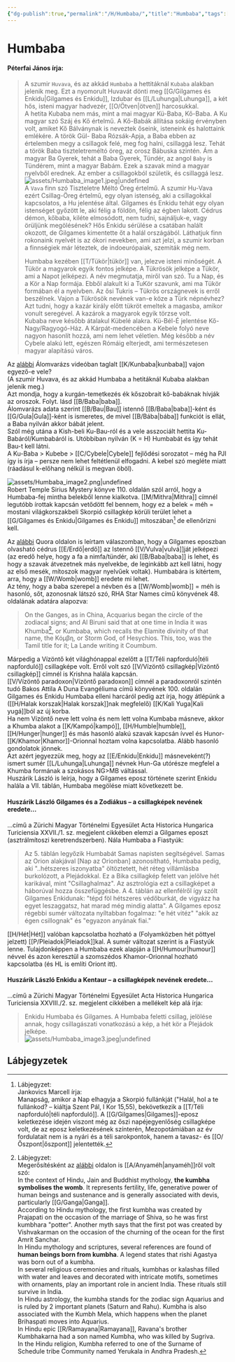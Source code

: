 ```yaml
---
{"dg-publish":true,"permalink":"/H/Humbaba/","title":"Humbaba","tags":["dg_uploaded"],"created":"2023-10-23T03:13","updated":"2023-10-23T03:13"}
---
```





# Humbaba

#### Péterfai János írja:

> A szumir `Huvava`, és az akkád `Humbaba` a hettitáknál `Kubaba` alakban jelenik meg. Ezt a nyomorult Huvavát dönti meg [[G/Gilgames és Enkidu\|Gilgames és Enkidu]], Izdubar és [[L/Luhunga\|Luhunga]], a két hős, isteni magyar hadvezér, [[O/Ötven\|ötven]] harcosukkal.  
> A hetita Kubaba nem más, mint a mai magyar Kü-Baba, Kő-Baba. A Ku magyar szó Száj és Kő értelmű. A Kő-Babák állítása sokáig érvényben volt, amiket Kő Bálványnak is neveztek őseink, isteneink és halottaink emlékére. A török Gül- Baba Rózsák-Apja, a Baba ebben az értelemben megy a csillagok felé, meg fog halni, csillaggá lesz. Tehát a török Baba tiszteletreméltó öreg, az orosz Bábuska szintén. Ám a magyar Ba Gyerek, tehát a Baba Gyerek, Tündér, az angol `Baby` is Tündérem, mint a magyar Babám. Ezek a szavak mind a magyar nyelvből erednek. Az ember a csillagokból születik, és csillaggá lesz.  
![assets/Humbaba_image1.jpeg|undefined](/img/user/H/assets/Humbaba_image1.jpeg)  
> A `Vava` finn szó Tiszteletre Méltó Öreg értelmű. A szumir Hu-Vava ezért Csillag-Öreg értelmű, egy olyan istenség, aki a csillagokkal kapcsolatos, a Hu jelentése által. Gilgames és Enkidu tehát egy olyan istenséget győzött le, aki félig a földön, félig az égben lakott. Cédrus démon, kőbaba, kiléte elmosódott, nem tudni, sajnáljuk-e, vagy örüljünk megölésének? Hős Enkidu sérülése a csatában halált okozott, de Gilgames kimentette őt a halál országából. Láthatjuk finn rokonaink nyelvét is az ókori nevekben, ami azt jelzi, a szumir korban a finnségiek már léteztek, de indoeurópaiak, szemiták még nem.  
> 
> Humbaba kezében [[T/Tükör\|tükör]] van, jelezve isteni minőségét. A Tükör a magyarok egyik fontos jelképe. A Tükrösök jelképe a Tükör, ami a Napot jelképezi. A név megmutatja, miről van szó. Tu a Nap, és a Kör a Nap formája. Ebből alakult ki a TuKör szavunk, ami ma Tükör formában él a nyelvben. Az ősi Tukris – Tükrös országnevek is erről beszélnek. Vajon a Tükrösök nevének van-e köze a Türk népnévhez? Azt tudni, hogy a kazár király előtt tükröt emeltek a magasba, amikor vonult seregével. A kazárok a magyarok egyik törzse volt.  
> Kubaba neve később átalakul Kübelé alakra. Kü-Bél-É jelentése Kő-Nagy/Ragyogó-Ház. A Kárpát-medencében a Kebele folyó neve nagyon hasonlít hozzá, ami nem lehet véletlen. Még később a név Cybele alakú lett, egészen Rómáig elterjedt, ami természetesen magyar alapítású város.  

Az [alábbi](https://youtu.be/u9eX2Hs9OUc) Álomvarázs videóban taglalt [[K/Kunbaba\|kunbaba]] vajon egyező-e vele?  
(A szumir Huvava, és az akkád Humbaba a hetitáknál Kubaba alakban jelenik meg.)  
Azt mondja, hogy a kurgán-temetkezés ék kőszobrait kő-babáknak hívják az oroszok. Folyt. lásd [[B/Baba\|baba]].  
Álomvarázs adata szerint [[B/Bau\|Bau]] istennő [[B/Baba\|baba]]-ként és [[G/Gula\|Gula]]-ként is ismeretes, de mivel [[B/Bába\|bába]] funkciót is ellát, a Baba nyilván akkor bábát jelent.  
Szól még utána a Kish-beli Ku-Bau-ról és a vele asszociált hettita Ku-Babáról/Kumbabáról is. Utóbbiban nyilván (K = H) Humbabát és így tehát Bau-t kell látni.  
A Ku-Baba > Kubebe > [[C/Cybele\|Cybele]] fejlődési sorozatot – még ha PJI így is írja – persze nem lehet feltétlenül elfogadni. A kebel szó megléte miatt (ráadásul k-előhang nélkül is megvan öböl).  

![assets/Humbaba_image2.png|undefined](/img/user/H/assets/Humbaba_image2.png)  
Robert Temple Sirius Mystery könyve 110. oldalán szól arról, hogy a Humbaba-fej mintha belekből lenne kialkotva. [[M/Mithra\|Mithra]] címnél legutóbb írottak kapcsán vetődött fel bennem, hogy ez a belek = méh = mostani világkorszakbeli Skorpió csillagkép körüli terület lehet a [[G/Gilgames és Enkidu\|Gilgames és Enkidu]] mítoszában[^1] de ellenőrizni kell.  

Az [alábbi](https://qr.ae/pNr3PT) Quora oldalon is leírtam válaszomban, hogy a Gilgames eposzban olvasható cédrus [[E/Erdő\|erdő]] az Istennő [[V/Vulva\|vulvá]]ját jelképezi (az eredő helye, hogy a fa a nimfa/tündér, aki [[B/Baba\|baba]] is lehet, és hogy a szavak átvezetnek más nyelvekbe, de leginkább azt kell látni, hogy az első mesék, mítoszok magyar nyelvűek voltak). Humbabára is kitértem, arra, hogy a [[W/Womb\|womb]] eredete mi lehet.  
Az tény, hogy a baba szerepel a névben és a [[W/Womb\|womb]] = méh is hasonló, sőt, azonosnak látszó szó, RHA Star Names című könyvének 48. oldalának adatára alapozva:  
> On the Ganges, as in China, Acquarius began the circle of the zodiacal signs; and Al Biruni said that at one time in India it was Khumba[^2], or Kumbaba, which recalls the Elamite divinity of that name, the Κόμβη, or Storm God, of Hesychios. This, too, was the Tamil title for it; La Lande writing it Coumbum.  

Márpedig a Vízöntő két világhónappal ezelőtt a [[T/Téli napforduló\|téli napforduló]] csillagképe volt. Erről volt szó [[V/Vízöntő csillagkép\|Vízöntő csillagkép]] címnél is Krishna halála kapcsán.  
[[V/Vízöntő paradoxon\|Vízöntő paradoxon]] címnél a paradoxonról szintén tudó Bakos Attila A Duna Evangéliuma című könyvének 100. oldalán Gilgames és Enkidu Humbaba elleni harcáról pedig azt írja, hogy átlépünk a ([[H/Halak korszak\|Halak korszak]]nak megfelelő) [[K/Kali Yuga\|Kali yugá]]ból az új korba.  
Ha nem Vízöntő neve lett volna és nem lett volna Kumbaba másneve, akkor a Khumba alakot a [[K/Kampó\|kampó]], [[H/Humble\|humble]], [[H/Hunger\|hunger]] és más hasonló alakú szavak kapcsán ívvel és Hunor-[[K/Khamor\|Khamor]]-Orionnal hoztam volna kapcsolatba. Alább hasonló gondolatok jönnek.  
Azt azért jegyezzük meg, hogy az [[E/Enkidu\|Enkidu]] másneveként(?) ismert sumér [[L/Luhunga\|Luhunga]] névnek Hun-Ga utórésze megfelel a Khumba formának a szokásos NG>MB váltással.  
Huszárik László is leírja, hogy a Gilgames eposz története szerint Enkidu halála a VII. táblán, Humbaba megölése miatt következett be.  

#### Huszárik László Gilgames és a Zodiákus – a csillagképek nevének eredete...

...című a Zürichi Magyar Történelmi Egyesület Acta Historica Hungarica Turiciensia XXVII./1. sz. megjelent cikkében elemzi a Gilgames eposzt (asztrálmítoszi keretrendszerben). Nála Humbaba a Fiastyúk:  
> Az 5. táblán legyőzik Humbabát Samas napisten segítségével. Samas az Orion alakjával \[Nap az Orionban\] azonosítható, Humbaba pedig, aki "..hétszeres iszonyatba" öltöztetett, hét réteg villámlásba burkolózott, a Plejádokkal. Ez a Bika csillagkép felett van jelölve hét karikával, mint "Csillaghalmaz". Az asztrológia ezt a csillagképet a háborúval hozza összefüggésbe. A 4. táblán az ellenfélről így szólt Gilgames Enkidunak: "tépd föl hétszeres védőburkát, de vigyázz ha egyet leszaggatsz, hat marad még mindig alatta". A Gilgames eposz régebbi sumér változata nyíltabban fogalmaz: "e hét vitéz" "akik az égen csillognak" és "egyazon anyának fiai."  

[[H/Hét\|Hét]] valóban kapcsolatba hozható a (Folyamközben hét pöttyel jelzett) [[P/Pleiadok\|Pleiadok]]kal. A sumér változat szerint is a Fiastyúk lenne. Tulajdonképpen a Humbaba ezek alapján a [[H/Humour\|humour]] névvel és azon keresztül a szomszédos Khamor-Orionnal hozható kapcsolatba (és HL is említi Oriont itt).  

#### Huszárik László Enkidu a Kentaur – a csillagképek nevének eredete...

...című a Zürichi Magyar Történelmi Egyesület Acta Historica Hungarica Turiciensia XXVIII./2. sz. megjelent cikkében a mellékelt kép alá írja:  
> Enkidu Humbaba és Gilgames. A Humbaba feletti csillag, jelölése annak, hogy csillagászati vonatkozású a kép, a hét kör a Plejádok jelképe.  
![assets/Humbaba_image3.jpeg|undefined](/img/user/H/assets/Humbaba_image3.jpeg)  

## Lábjegyzetek

[^1]: Lábjegyzet:  
Jankovics Marcell írja:  
Manapság, amikor a Nap elhagyja a Skorpió fullánkját ("Halál, hol a te fullánkod? – kiáltja Szent Pál, I Kor 15,55), bekövetkezik a [[T/Téli napforduló\|téli napforduló]]. A [[G/Gilgames\|Gilgames]]-eposz keletkezése idején viszont még az őszi napéjegyenlőség csillagképe volt, de az eposz keletkezésének színterén, Mezopotámiában az év fordulatait nem is a nyári és a téli sarokpontok, hanem a tavasz- és [[O/Őszpont\|őszpont]] jelentették.  

[^2]: Lábjegyzet:  
Megerősítésként az [alábbi](https://en.wikipedia.org/wiki/Kumbha) oldalon is [[A/Anyaméh\|anyaméh]]ről volt szó:  
In the context of Hindu, Jain and Buddhist mythology, **the kumbha symbolises the womb**. It represents fertility, life, generative power of human beings and sustenance and is generally associated with devis, particularly [[G/Ganga\|Ganga]].  
According to Hindu mythology, the first kumbha was created by Prajapati on the occasion of the marriage of Shiva, so he was first kumbhara "potter". Another myth says that the first pot was created by Vishvakarman on the occasion of the churning of the ocean for the first Amrit Sanchar.  
In Hindu mythology and scriptures, several references are found of **human beings born from kumbha**. A legend states that rishi Agastya was born out of a kumbha.  
In several religious ceremonies and rituals, kumbhas or kalashas filled with water and leaves and decorated with intricate motifs, sometimes with ornaments, play an important role in ancient India. These rituals still survive in India.  
In Hindu astrology, the kumbha stands for the zodiac sign Aquarius and is ruled by 2 important planets (Saturn and Rahu). Kumbha is also associated with the Kumbh Mela, which happens when the planet Brihaspati moves into Aquarius.  
In Hindu epic [[R/Ramayana\|Ramayana]], Ravana's brother Kumbhakarna had a son named Kumbha, who was killed by Sugriva.  
In the Hindu religion, Kumbha referred to one of the Surname of Schedule tribe Community named Yerukala in Andhra Pradesh.  